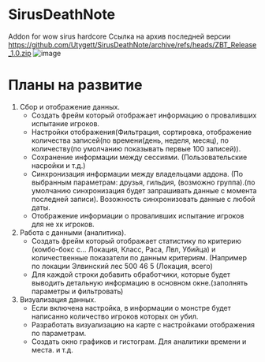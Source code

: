 # SirusDeathNote
Addon for wow sirus hardcore
Ссылка на архив последней версии https://github.com/Utygett/SirusDeathNote/archive/refs/heads/ZBT_Release_1.0.zip
![image](https://github.com/user-attachments/assets/d7e0ecb0-5abd-441e-bf0a-f8b382332df5)

# Планы на развитие 
1) Сбор и отображение данных.
   + Создать фрейм который отображает информацию о проваливших испытание игроков.
   + Настройки отображения(Фильтрация, сортировка, отображение количества записей(по времени(день, неделя, месяц), по количеству(по умолчанию показывать первые 100 записей)).
   + Сохранение информации между сессиями. (Пользовательские насройки и т.д.)
   + Синхронизация информации между владельцами аддона. (По выбранным параметрам: друзья, гильдия, (возможно группа).(по умолчанию синхронизация будет запрашивать данные с момента последней записи). Возожность синхронизовать данные с любой даты.
   - Отображение информации о проваливших испытание игроков для не хк игроков.
2) Работа с данными (аналитика).
   - Создать фрейм который отображает статистику по критерию (комбо-бокс с... Локация, Класс, Раса, Лвл, Убийца) и количественные показатели по данным критериям. (Например по локации Элвинский лес 500 46 5 (Локация, всего)
   - Для каждой строки добавить обработчики, которые будет выводить детальную информацию в основном окне.(заполнять параметры и фильтровать)
3) Визуализация данных.
   - Если включена настройка, в информации о монстре будет написанно количество игроков которых он убил.
   - Разработать визуализацию на карте с настройками отображения по параметрам.
   - Создать окно графиков и гистограм. Для аналитики времени и места. и т.д.
